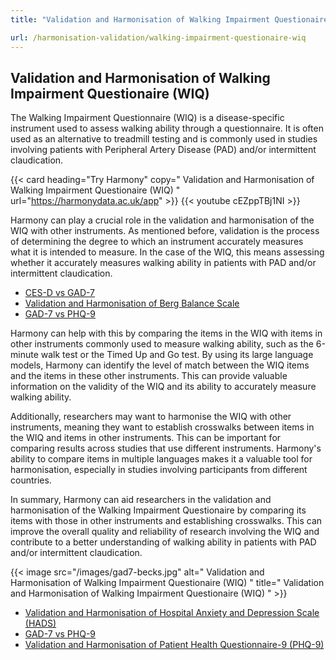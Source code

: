 ```yaml
---
title: "Validation and Harmonisation of Walking Impairment Questionaire (WIQ)"

url: /harmonisation-validation/walking-impairment-questionaire-wiq
---
```


## Validation and Harmonisation of Walking Impairment Questionaire (WIQ)

The Walking Impairment Questionnaire (WIQ) is a disease-specific instrument used to assess walking ability through a questionnaire. It is often used as an alternative to treadmill testing and is commonly used in studies involving patients with Peripheral Artery Disease (PAD) and/or intermittent claudication.

{{< card heading="Try Harmony" copy=" Validation and Harmonisation of Walking Impairment Questionaire (WIQ) " url="https://harmonydata.ac.uk/app" >}}
{{< youtube cEZppTBj1NI >}}

Harmony can play a crucial role in the validation and harmonisation of the WIQ with other instruments. As mentioned before, validation is the process of determining the degree to which an instrument accurately measures what it is intended to measure. In the case of the WIQ, this means assessing whether it accurately measures walking ability in patients with PAD and/or intermittent claudication.

* [CES-D vs GAD-7](/ces-d-vs-gad-7)
* [Validation and Harmonisation of Berg Balance Scale](/harmonisation-validation/berg-balance-scale)
* [GAD-7 vs PHQ-9](/gad-7-vs-phq-9)

Harmony can help with this by comparing the items in the WIQ with items in other instruments commonly used to measure walking ability, such as the 6-minute walk test or the Timed Up and Go test. By using its large language models, Harmony can identify the level of match between the WIQ items and the items in these other instruments. This can provide valuable information on the validity of the WIQ and its ability to accurately measure walking ability.

Additionally, researchers may want to harmonise the WIQ with other instruments, meaning they want to establish crosswalks between items in the WIQ and items in other instruments. This can be important for comparing results across studies that use different instruments. Harmony's ability to compare items in multiple languages makes it a valuable tool for harmonisation, especially in studies involving participants from different countries.

In summary, Harmony can aid researchers in the validation and harmonisation of the Walking Impairment Questionaire by comparing its items with those in other instruments and establishing crosswalks. This can improve the overall quality and reliability of research involving the WIQ and contribute to a better understanding of walking ability in patients with PAD and/or intermittent claudication. 


{{< image src="/images/gad7-becks.jpg" alt=" Validation and Harmonisation of Walking Impairment Questionaire (WIQ) " title=" Validation and Harmonisation of Walking Impairment Questionaire (WIQ) " >}}









* [Validation and Harmonisation of Hospital Anxiety and Depression Scale (HADS)](/harmonisation-validation/hospital-anxiety-and-depression-scale-hads)
* [GAD-7 vs PHQ-9](/gad-7-vs-phq-9)
* [Validation and Harmonisation of Patient Health Questionnaire-9 (PHQ-9)](/harmonisation-validation/patient-health-questionnaire-9-phq-9)